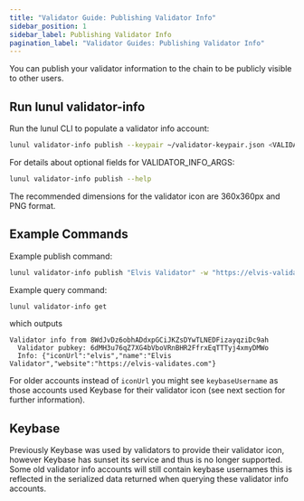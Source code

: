 ```yaml
---
title: "Validator Guide: Publishing Validator Info"
sidebar_position: 1
sidebar_label: Publishing Validator Info
pagination_label: "Validator Guides: Publishing Validator Info"
---
```


You can publish your validator information to the chain to be publicly visible to other users.

## Run lunul validator-info

Run the lunul CLI to populate a validator info account:

```bash
lunul validator-info publish --keypair ~/validator-keypair.json <VALIDATOR_INFO_ARGS> <VALIDATOR_NAME>
```

For details about optional fields for VALIDATOR_INFO_ARGS:

```bash
lunul validator-info publish --help
```

The recommended dimensions for the validator icon are 360x360px and PNG format.

## Example Commands

Example publish command:

```bash
lunul validator-info publish "Elvis Validator" -w "https://elvis-validates.com" -i "https://elvis-validates.com/my-icon.png"
```

Example query command:

```bash
lunul validator-info get
```

which outputs

```text
Validator info from 8WdJvDz6obhADdxpGCiJKZsDYwTLNEDFizayqziDc9ah
  Validator pubkey: 6dMH3u76qZ7XG4bVboVRnBHR2FfrxEqTTTyj4xmyDMWo
  Info: {"iconUrl":"elvis","name":"Elvis Validator","website":"https://elvis-validates.com"}
```

For older accounts instead of `iconUrl` you might see `keybaseUsername` as those accounts used Keybase for their validator icon (see next section for further information).

## Keybase

Previously Keybase was used by validators to provide their validator icon, however Keybase has sunset its service and thus is no longer supported. Some old validator info accounts will still contain keybase usernames this is reflected in the serialized data returned when querying these validator info accounts.
